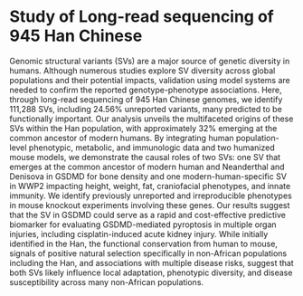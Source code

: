 # Study of Long-read sequencing of 945 Han Chinese

Genomic structural variants (SVs) are a major source of genetic diversity in humans. Although numerous studies explore SV diversity across global populations and their potential impacts, validation using model systems are needed to confirm the reported genotype-phenotype associations. Here, through long-read sequencing of 945 Han Chinese genomes, we identify 111,288 SVs, including 24.56% unreported variants, many predicted to be functionally important. Our analysis unveils the multifaceted origins of these SVs within the Han population, with approximately 32% emerging at the common ancestor of modern humans. By integrating human population-level phenotypic, metabolic, and immunologic data and two humanized mouse models, we demonstrate the causal roles of two SVs: one SV that emerges at the common ancestor of modern human and Neanderthal and Denisova in GSDMD for bone density and one modern-human-specific SV in WWP2 impacting height, weight, fat, craniofacial phenotypes, and innate immunity. We identify previously unreported and irreproducible phenotypes in mouse knockout experiments involving these genes. Our results suggest that the SV in GSDMD could serve as a rapid and cost-effective predictive biomarker for evaluating GSDMD-mediated pyroptosis in multiple organ injuries, including cisplatin-induced acute kidney injury. While initially identified in the Han, the functional conservation from human to mouse, signals of positive natural selection specifically in non-African populations including the Han, and associations with multiple disease risks, suggest that both SVs likely influence local adaptation, phenotypic diversity, and disease susceptibility across many non-African populations.

